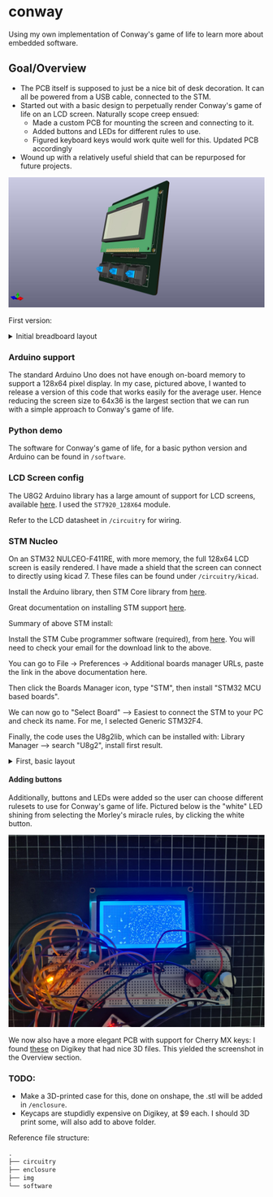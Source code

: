 # conway
Using my own implementation of Conway's game of life to learn more about embedded software.

## Goal/Overview

- The PCB itself is supposed to just be a nice bit of desk decoration. It can all be powered
from a USB cable, connected to the STM. 
- Started out with a basic design to perpetually render Conway's game of life on an LCD
screen. Naturally scope creep ensued:
    - Made a custom PCB for mounting the screen and connecting to it.
    - Added buttons and LEDs for different rules to use.
    - Figured keyboard keys would work quite well for this. Updated PCB accordingly
- Wound up with a relatively useful shield that can be repurposed for future projects.

![Screenshot](img/conway_proj.jpg)

First version:
<details>
<summary> Initial breadboard layout</summary>

![Screenshot](img/arduino_snapshot.jpg)

</details>


### Arduino support
The standard Arduino Uno does not have enough on-board memory to support a 128x64 pixel display.
In my case, pictured above, I wanted to release a version of this code that works easily for the average user.
Hence reducing the screen size to 64x36 is the largest section that we can run with a simple approach to Conway's game of life.

### Python demo
The software for Conway's game of life, for a basic python version and Arduino can be found in `/software`.

### LCD Screen config
The U8G2 Arduino library has a large amount of support for LCD screens, available [here](https://github.com/olikraus/u8g2/wiki/u8g2setupcpp). I used the `ST7920_128X64` module.

Refer to the LCD datasheet in `/circuitry` for wiring.

### STM Nucleo
On an STM32 NULCEO-F411RE, with more memory, the full 128x64 LCD screen is easily rendered.
I have made a shield that the screen can connect to directly using kicad 7. 
These files can be found under `/circuitry/kicad`. 

Install the Arduino library, then STM Core library from [here](https://github.com/stm32duino/Arduino_Core_STM32).

Great documentation on installing STM support [here](https://github.com/stm32duino/Arduino_Core_STM32/wiki/Getting-Started).

Summary of above STM install:

Install the STM Cube programmer software (required), from [here](https://www.st.com/en/development-tools/stm32cubeprog.html#get-software).
You will need to check your email for the download link to the above.

You can go to File -> Preferences -> Additional boards manager URLs, paste the link in the above documentation here.

Then click the Boards Manager icon, type "STM", then install "STM32 MCU based boards".

We can now go to "Select Board" --> Easiest to connect the STM to your PC and check its name. For me, I selected Generic STM32F4.

Finally, the code uses the U8g2lib, which can be installed with: Library Manager --> search "U8g2", install first result.

<details>
<summary> First, basic layout</summary>

![Screenshot](img/conway_board_3d.png)

Example wiring.
Barebones only display updating is in `conway_stm64.ino` for full display and a counter of generations.

![Screenshot](img/full_conway.jpeg)
![Screenshot](img/stm_wiring.jpeg)


</details>

#### Adding buttons

Additionally, buttons and LEDs were added so the user can choose different rulesets to use
for Conway's game of life. Pictured below is the "white" LED shining from selecting the
Morley's miracle rules, by clicking the white button.

![Screenshot](img/morley_running.jpg)

We now also have a more elegant PCB with support for Cherry MX keys:
I found [these](https://www.digikey.co.nz/en/products/detail/cherry-americas-llc/MX1A-E1NW/20180) 
on Digikey that had nice 3D files. This yielded the screenshot in the Overview section.

### TODO:
- Make a 3D-printed case for this, done on onshape, the .stl will be added in `/enclosure`.
- Keycaps are stupdidly expensive on Digikey, at $9 each. I should 3D print some, will also add to above folder.

Reference file structure:
```
.
├── circuitry
├── enclosure
├── img
└── software
```
